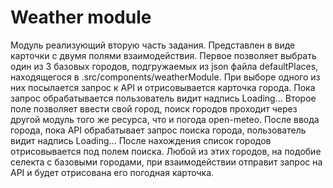 # Weather module

Модуль реализующий вторую часть задания. Представлен в виде карточки с двумя полями взаимодействия. 
Первое позволяет выбрать один из 3 базовых городов, подгружаемых из json файла defaultPlaces, находящегося в .src/components/weatherModule.
При выборе одного из них посылается запрос к API и отрисовывается карточка города. Пока запрос обрабатывается пользователь видит надпись Loading... 
Второе поле позволяет ввести свой город, поиск городов проходит через другой модуль того же ресурса, что и погода open-meteo. После ввода города, пока API обрабатывает запрос поиска
города, пользователь видит надпись Loading... После нахождения список городов отрисовывается под полем поиска. Любой из этих городов, на подобие селекта с базовыми городами, при 
взаимодействии отправит запрос на API и будет отрисована его погодная карточка.
